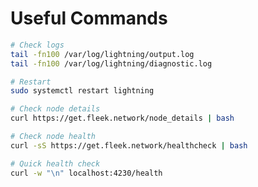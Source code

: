 # Useful Commands

```bash
# Check logs
tail -fn100 /var/log/lightning/output.log
tail -fn100 /var/log/lightning/diagnostic.log
```

```bash
# Restart
sudo systemctl restart lightning
```

```bash
# Check node details
curl https://get.fleek.network/node_details | bash
```

```bash
# Check node health
curl -sS https://get.fleek.network/healthcheck | bash
```

```bash
# Quick health check
curl -w "\n" localhost:4230/health
```
